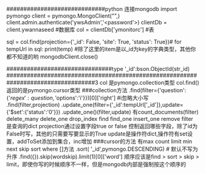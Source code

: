 #############################python 连接mongodb
import pymongo
client = pymongo.MongoClient("<hostname>",<port>)
client.admin.authenticate('ywsAdmin','<password'>)
clientDb = client.ywannaseed		#数据库
col = clientDb['ymonitorc']	#表

sql = col.find(projection={'_id': False, 'site': True, 'status': True})#
for tempUrl in sql:
	print(temp) #除了这里的item是以_id为key的字典类型，其他你都不知道的哟
mongodbClient.close()

###############################type
'_id':bson.ObjectId(str_id)
##################################################################################3
col		是pymongo.collection类型
col.find() 	返回的是pymongo.cursor类型
###collection方法
.find(filter={'question':{'$regex':question,'$options':'i'}})[0]['right'] #i忽略大小写
.find(filter,projection)
.update_one(filter={'_id':tempUrl['_id']},update={'$set':{'status':'0'}})
.update_one()(filter,update)
有count_documents(filter) delete_many delete_one drop_index find find_one insert_one remove
filter 是查询的dict
projection通过设置字段true or false 控制返回哪些字段，除了id为False时写，其他的只需要写要显示的True
update是操作符dict,操作符有set设置，addToSet添加到集合，inc增加
###cursor的方法
有max count limit min next skip sort where []方法
.sort( '_id',pymongo.DESCENDING) # 默认不写为升序
.find({}).skip(wordskip).limit(1)[0]['word']
顺序应该是find > sort > skip > limit，即使你写的时候顺序不一样，但是mongodb内部是强制按这个顺序的


